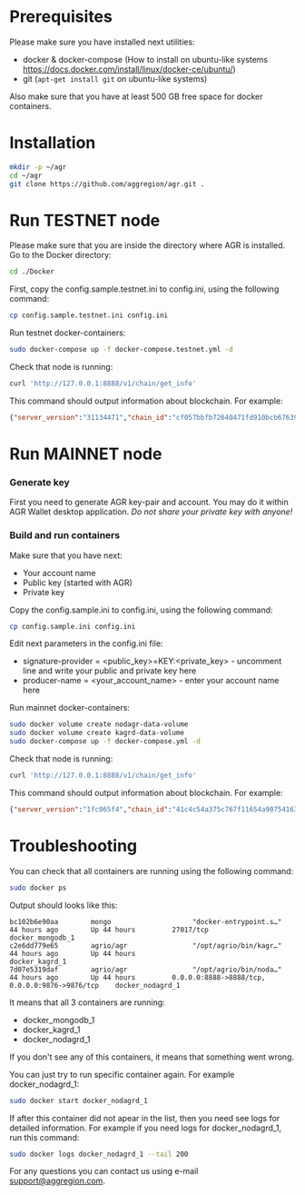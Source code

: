 # Prerequisites

Please make sure you have installed next utilities:
* docker & docker-compose (How to install on ubuntu-like systems https://docs.docker.com/install/linux/docker-ce/ubuntu/)
* git (`apt-get install git` on ubuntu-like systems)

Also make sure that you have at least 500 GB free space for docker containers.

# Installation
```sh
mkdir -p ~/agr
cd ~/agr
git clone https://github.com/aggregion/agr.git .
```

# Run TESTNET node
Please make sure that you are inside the directory where AGR is installed.
Go to the Docker directory:
```sh
cd ./Docker
```
First, copy the config.sample.testnet.ini to config.ini, using the following command:
```sh
cp config.sample.testnet.ini config.ini
```

Run testnet docker-containers:
```sh
sudo docker-compose up -f docker-compose.testnet.yml -d
```

Check that node is running:

```sh
curl 'http://127.0.0.1:8888/v1/chain/get_info'
```

This command should output information about blockchain. For example:
```json
{"server_version":"31134471","chain_id":"cf057bbfb72640471fd910bcb67639c22df9f92470936cddc1ade0e2f2e7dc4f","head_block_num":1513438,"last_irreversible_block_num":1513437,"last_irreversible_block_id":"001717dd818a1ebdf045e3a5d7c76649700250926443d654e2f283ac236c4139","head_block_id":"001717de83945ba35ef9cb170ed89413035f44724031c382d87b5f6119654ac1","head_block_time":"2018-09-18T06:24:10.000","head_block_producer":"agrio","virtual_block_cpu_limit":200000000,"virtual_block_net_limit":1048576000,"block_cpu_limit":199900,"block_net_limit":1048576,"server_version_string":"v1.2.4-1-g311344717"}
```

# Run MAINNET node

### Generate key

First you need to generate AGR key-pair and account.
You may do it within AGR Wallet desktop application.
*Do not share your private key with anyone!*

### Build and run containers

Make sure that you have next:
* Your account name
* Public key (started with AGR)
* Private key

Copy the config.sample.ini to config.ini, using the following command:

```sh
cp config.sample.ini config.ini
```

Edit next parameters in the config.ini file:
* signature-provider = <public_key>=KEY:<private_key> - uncomment line and write your public and private key here
* producer-name = <your_account_name> - enter your account name here

Run mainnet docker-containers:
```sh
sudo docker volume create nodagr-data-volume
sudo docker volume create kagrd-data-volume
sudo docker-compose up -f docker-compose.yml -d
```

Check that node is running:

```sh
curl 'http://127.0.0.1:8888/v1/chain/get_info'
```

This command should output information about blockchain. For example:
```json
{"server_version":"1fc065f4","chain_id":"41c4c54a375c767f11654a907541633bdddf158a8f0c394f657980bc484c91c9","head_block_num":1863547,"last_irreversible_block_num":1863546,"last_irreversible_block_id":"001c6f7ad42ba54ec3eb7adb7d93ae867bf0c8a6d05a9f9a68e9683e7af2b40a","head_block_id":"001c6f7b784f21192d8682cd843d5b1bbc77d66becbfe0d87538af1909b9121c","head_block_time":"2018-09-18T06:40:58.500","head_block_producer":"agrio","virtual_block_cpu_limit":200000000,"virtual_block_net_limit":1048576000,"block_cpu_limit":199900,"block_net_limit":1048576,"server_version_string":"v1.2.1-27-g1fc065f40"}
```

# Troubleshooting

You can check that all containers are running using the following command:

```sh
sudo docker ps
```

Output should looks like this:
```
bc102b6e90aa        mongo                    "docker-entrypoint.s…"   44 hours ago        Up 44 hours         27017/tcp                                         docker_mongodb_1
c2e6dd779e65        agrio/agr                "/opt/agrio/bin/kagr…"   44 hours ago        Up 44 hours                                                           docker_kagrd_1
7d07e5319daf        agrio/agr                "/opt/agrio/bin/noda…"   44 hours ago        Up 44 hours         0.0.0.0:8888->8888/tcp, 0.0.0.0:9876->9876/tcp    docker_nodagrd_1
```

It means that all 3 containers are running:
* docker_mongodb_1
* docker_kagrd_1
* docker_nodagrd_1

If you don't see any of this containers, it means that something went wrong.

You can just try to run specific container again. For example docker_nodagrd_1:
```sh
sudo docker start docker_nodagrd_1
```

If after this container did not apear in the list, then you need see logs for detailed information. For example if you need logs for docker_nodagrd_1, run this command:

```sh
sudo docker logs docker_nodagrd_1 --tail 200
```

For any questions you can contact us using e-mail support@aggregion.com.
